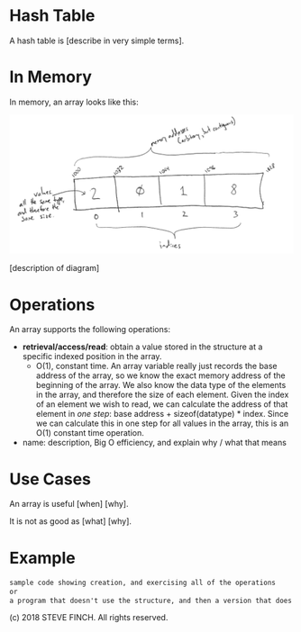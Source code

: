 # Hash Table

A hash table is \[describe in very simple terms\].

# In Memory

In memory, an array looks like this:

![Image of Array in Memory](images/array_memory.png)

\[description of diagram\]

# Operations

An array supports the following operations:

* **retrieval/access/read**: obtain a value stored in the structure at a specific indexed position in the array.
  * O(1), constant time. An array variable really just records the base address of the array, so we know the exact memory address of the beginning of the array. We also know the data type of the elements in the array, and therefore the size of each element. Given the index of an element we wish to read, we can calculate the address of that element in *one step*: base address + sizeof(datatype) * index. Since we can calculate this in one step for all values in the array, this is an O(1) constant time operation.
* name: description, Big O efficiency, and explain why / what that means

# Use Cases

An array is useful \[when\] \[why\].

It is not as good as \[what] \[why].

# Example

```
sample code showing creation, and exercising all of the operations
or
a program that doesn't use the structure, and then a version that does
```

(c) 2018 STEVE FINCH. All rights reserved.
